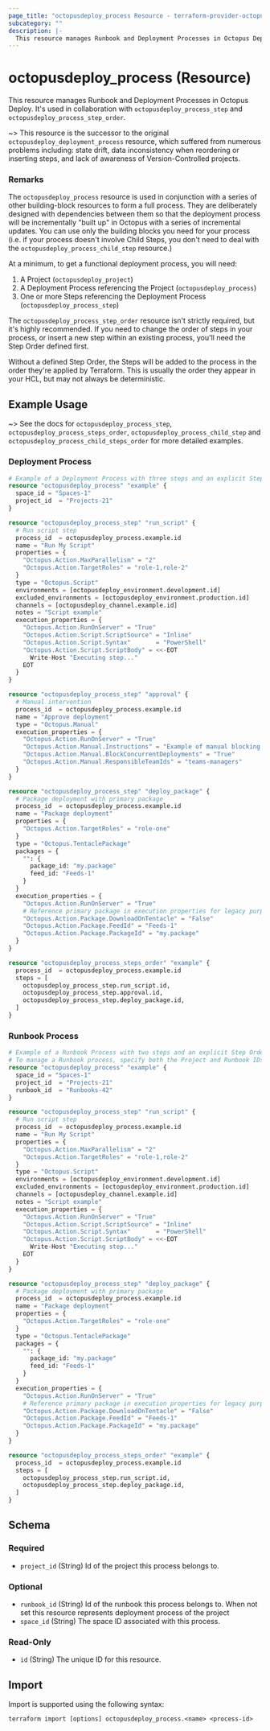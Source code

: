 ```yaml
---
page_title: "octopusdeploy_process Resource - terraform-provider-octopusdeploy"
subcategory: ""
description: |-
  This resource manages Runbook and Deployment Processes in Octopus Deploy. It's used in collaboration with octopusdeploy_process_step and octopusdeploy_process_step_order.
---
```


# octopusdeploy_process (Resource)

This resource manages Runbook and Deployment Processes in Octopus Deploy. It's used in collaboration with `octopusdeploy_process_step` and `octopusdeploy_process_step_order`.

~> This resource is the successor to the original `octopusdeploy_deployment_process` resource, which suffered from numerous problems including: state drift, data inconsistency when reordering or inserting steps, and lack of awareness of Version-Controlled projects.

### Remarks

The `octopusdeploy_process` resource is used in conjunction with a series of other building-block resources to form a full process. They are deliberately designed with dependencies between them so that the deployment process will be incrementally "built up" in Octopus with a series of incremental updates. You can use only the building blocks you need for your process (i.e. if your process doesn't involve Child Steps, you don't need to deal with the `octopusdeploy_process_child_step` resource.)

At a minimum, to get a functional deployment process, you will need:

1. A Project (`octopusdeploy_project`)
1. A Deployment Process referencing the Project (`octopusdeploy_process`)
1. One or more Steps referencing the Deployment Process (`octopusdeploy_process_step`)

The `octopusdeploy_process_step_order` resource isn't strictly required, but it's highly recommended. If you need to change the order of steps in your process, or insert a new step within an existing process, you'll need the Step Order defined first.

Without a defined Step Order, the Steps will be added to the process in the order they're applied by Terraform. This is usually the order they appear in your HCL, but may not always be deterministic. 

## Example Usage
~> See the docs for `octopusdeploy_process_step`, `octopusdeploy_process_steps_order`, `octopusdeploy_process_child_step` and `octopusdeploy_process_child_steps_order` for more detailed examples.

### Deployment Process
```terraform
# Example of a Deployment Process with three steps and an explicit Step Order
resource "octopusdeploy_process" "example" {
  space_id = "Spaces-1"
  project_id  = "Projects-21"
}

resource "octopusdeploy_process_step" "run_script" {
  # Run script step
  process_id  = octopusdeploy_process.example.id  
  name = "Run My Script"
  properties = {
    "Octopus.Action.MaxParallelism" = "2"
    "Octopus.Action.TargetRoles" = "role-1,role-2"
  }
  type = "Octopus.Script"
  environments = [octopusdeploy_environment.development.id]
  excluded_environments = [octopusdeploy_environment.production.id]
  channels = [octopusdeploy_channel.example.id]
  notes = "Script example"
  execution_properties = {
    "Octopus.Action.RunOnServer" = "True"
    "Octopus.Action.Script.ScriptSource" = "Inline"
    "Octopus.Action.Script.Syntax"       = "PowerShell"
    "Octopus.Action.Script.ScriptBody" = <<-EOT
      Write-Host "Executing step..."
    EOT
  }
}

resource "octopusdeploy_process_step" "approval" {
  # Manual intervention
  process_id  = octopusdeploy_process.example.id
  name = "Approve deployment"
  type = "Octopus.Manual"
  execution_properties = {
    "Octopus.Action.RunOnServer" = "True"
    "Octopus.Action.Manual.Instructions" = "Example of manual blocking step"
    "Octopus.Action.Manual.BlockConcurrentDeployments" = "True"
    "Octopus.Action.Manual.ResponsibleTeamIds" = "teams-managers"
  }
}

resource "octopusdeploy_process_step" "deploy_package" {
  # Package deployment with primary package
  process_id  = octopusdeploy_process.example.id
  name = "Package deployment"
  properties = {
    "Octopus.Action.TargetRoles" = "role-one"
  }
  type = "Octopus.TentaclePackage"
  packages = {
    "": {
      package_id: "my.package"
      feed_id: "Feeds-1"
    }
  }
  execution_properties = {
    "Octopus.Action.RunOnServer" = "True"    
    # Reference primary package in execution properties for legacy purposes
    "Octopus.Action.Package.DownloadOnTentacle" = "False"
    "Octopus.Action.Package.FeedId" = "Feeds-1"
    "Octopus.Action.Package.PackageId" = "my.package"
  }
}

resource "octopusdeploy_process_steps_order" "example" {
  process_id  = octopusdeploy_process.example.id
  steps = [
    octopusdeploy_process_step.run_script.id,
    octopusdeploy_process_step.approval.id,
    octopusdeploy_process_step.deploy_package.id,
  ]
}
```

### Runbook Process
```terraform
# Example of a Runbook Process with two steps and an explicit Step Order
# To manage a Runbook process, specify both the Project and Runbook IDs (usually via Terraform resource references)
resource "octopusdeploy_process" "example" {
  space_id = "Spaces-1"
  project_id  = "Projects-21"
  runbook_id  = "Runbooks-42"
}

resource "octopusdeploy_process_step" "run_script" {
  # Run script step
  process_id  = octopusdeploy_process.example.id  
  name = "Run My Script"
  properties = {
    "Octopus.Action.MaxParallelism" = "2"
    "Octopus.Action.TargetRoles" = "role-1,role-2"
  }
  type = "Octopus.Script"
  environments = [octopusdeploy_environment.development.id]
  excluded_environments = [octopusdeploy_environment.production.id]
  channels = [octopusdeploy_channel.example.id]
  notes = "Script example"
  execution_properties = {
    "Octopus.Action.RunOnServer" = "True"
    "Octopus.Action.Script.ScriptSource" = "Inline"
    "Octopus.Action.Script.Syntax"       = "PowerShell"
    "Octopus.Action.Script.ScriptBody" = <<-EOT
      Write-Host "Executing step..."
    EOT
  }
}

resource "octopusdeploy_process_step" "deploy_package" {
  # Package deployment with primary package
  process_id  = octopusdeploy_process.example.id
  name = "Package deployment"
  properties = {
    "Octopus.Action.TargetRoles" = "role-one"
  }
  type = "Octopus.TentaclePackage"
  packages = {
    "": {
      package_id: "my.package"
      feed_id: "Feeds-1"
    }
  }
  execution_properties = {
    "Octopus.Action.RunOnServer" = "True"    
    # Reference primary package in execution properties for legacy purposes
    "Octopus.Action.Package.DownloadOnTentacle" = "False"
    "Octopus.Action.Package.FeedId" = "Feeds-1"
    "Octopus.Action.Package.PackageId" = "my.package"
  }
}

resource "octopusdeploy_process_steps_order" "example" {
  process_id  = octopusdeploy_process.example.id
  steps = [
    octopusdeploy_process_step.run_script.id,
    octopusdeploy_process_step.deploy_package.id,
  ]
}
```

<!-- schema generated by tfplugindocs -->
## Schema

### Required

- `project_id` (String) Id of the project this process belongs to.

### Optional

- `runbook_id` (String) Id of the runbook this process belongs to. When not set this resource represents deployment process of the project
- `space_id` (String) The space ID associated with this process.

### Read-Only

- `id` (String) The unique ID for this resource.

## Import

Import is supported using the following syntax:

```shell
terraform import [options] octopusdeploy_process.<name> <process-id>
```
